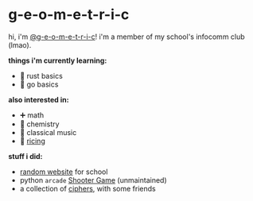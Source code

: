 # g-e-o-m-e-t-r-i-c

hi, i'm [@g-e-o-m-e-t-r-i-c](https://github.com/g-e-o-m-e-t-r-i-c/g-e-o-m-e-t-r-i-c)!
i'm a member of my school's infocomm club (lmao).

**things i'm currently learning:**

- :crab: rust basics
- :hedgehog: go basics

**also interested in:**

- :heavy_plus_sign: math
- :test_tube: chemistry
- :musical_keyboard: classical music
- :rice: [ricing](https://excaliburzero.gitbooks.io/an-introduction-to-linux-ricing/content/ricing.html)

**stuff i did:**

- [random website](https://github.com/g-e-o-m-e-t-r-i-c/final-web-project)
  for school
- python `arcade` [Shooter Game](https://github.com/g-e-o-m-e-t-r-i-c/shooter-game)
  (unmaintained)
- a collection of [ciphers](https://github.com/g-e-o-m-e-t-r-i-c/ciphers),
  with some friends

